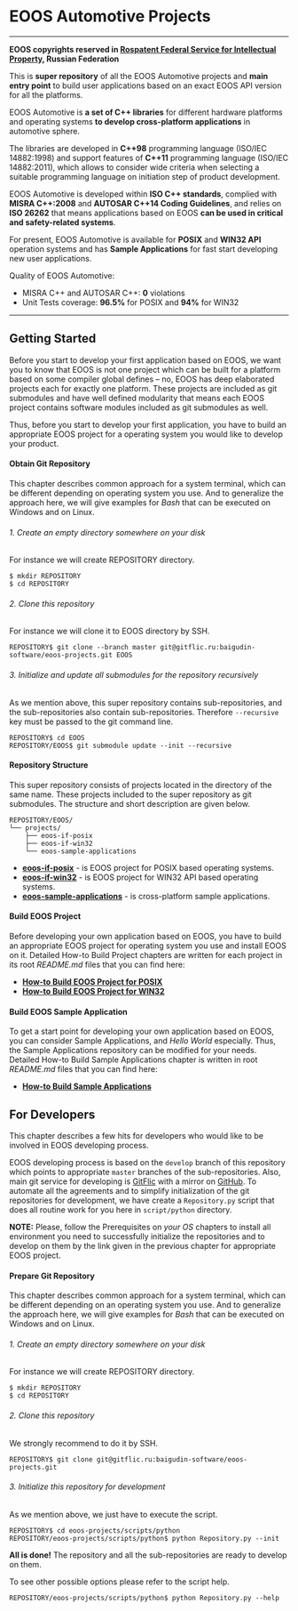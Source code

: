 # EOOS Automotive Projects
---

**EOOS copyrights reserved in [Rospatent Federal Service for Intellectual Property](https://www1.fips.ru/registers-doc-view/fips_servlet?DB=EVM&DocNumber=2017664105&TypeFile=html), Russian Federation**

This is **super repository** of all the EOOS Automotive projects and **main entry point** to build 
user applications based on an exact EOOS API version for all the platforms.

EOOS Automotive is **a set of C++ libraries** for different hardware platforms and operating systems 
**to develop cross-platform applications** in automotive sphere.

The libraries are developed in **C++98** programming language (ISO/IEC 14882:1998) and support features 
of **C++11** programming language (ISO/IEC 14882:2011), which allows to consider wide criteria when 
selecting a suitable programming language on initiation step of product development.

EOOS Automotive is developed within **ISO C++ standards**, complied with **MISRA C++:2008** and 
**AUTOSAR C++14 Coding Guidelines**, and relies on **ISO 26262** that means applications based 
on EOOS **can be used in critical and safety-related systems**.

For present, EOOS Automotive is available for **POSIX** and **WIN32 API** operation systems and 
has **Sample Applications** for fast start developing new user applications.


Quality of EOOS Automotive:

- MISRA C++ and AUTOSAR C++: **0** violations
- Unit Tests coverage: **96.5%** for POSIX and **94%** for WIN32

---


## Getting Started

Before you start to develop your first application based on EOOS, we want you to know that EOOS is 
not one project which can be built for a platform based on some compiler global defines – no, 
EOOS has deep elaborated projects each for exactly one platform. These projects are included 
as git submodules and have well defined modularity that means each EOOS project contains software 
modules included as git submodules as well. 

Thus, before you start to develop your first application, you have to build an appropriate EOOS project 
for a operating system you would like to develop your product.



#### Obtain Git Repository

This chapter describes common approach for a system terminal, which can be different depending on 
operating system you use. And to generalize the approach here, we will give examples for *Bash* 
that can be executed on Windows and on Linux.

###### 1. Create an empty directory somewhere on your disk

For instance we will create REPOSITORY directory.

```
$ mkdir REPOSITORY
$ cd REPOSITORY
```

###### 2. Clone this repository

For instance we will clone it to EOOS directory by SSH.

```
REPOSITORY$ git clone --branch master git@gitflic.ru:baigudin-software/eoos-projects.git EOOS
```

###### 3. Initialize and update all submodules for the repository recursively

As we mention above, this super repository contains sub-repositories, and the sub-repositories also 
contain sub-repositories. Therefore `--recursive` key must be passed to the git command line.

```
REPOSITORY$ cd EOOS
REPOSITORY/EOOS$ git submodule update --init --recursive
```



#### Repository Structure

This super repository consists of projects located in the directory of the same name. 
These projects included to the super repository as git submodules. The structure and short 
description are given below.

```
REPOSITORY/EOOS/
└── projects/
    ├── eoos-if-posix
    ├── eoos-if-win32
    └── eoos-sample-applications
```

- **[eoos-if-posix](https://gitflic.ru/project/baigudin-software/eoos-project-if-posix)** - is EOOS project for POSIX based operating systems.
- **[eoos-if-win32](https://gitflic.ru/project/baigudin-software/eoos-project-if-win32)** - is EOOS project for WIN32 API based operating systems.
- **[eoos-sample-applications](https://gitflic.ru/project/baigudin-software/eoos-project-sample-applications)** - is cross-platform sample applications.



#### Build EOOS Project

Before developing your own application based on EOOS, you have to build an appropriate EOOS project 
for operating system you use and install EOOS on it. Detailed How-to Build Project chapters are 
written for each project in its root *README.md* files that you can find here:

- **[How-to Build EOOS Project for POSIX](https://gitflic.ru/project/baigudin-software/eoos-project-if-posix/blob?file=README.md)**
- **[How-to Build EOOS Project for WIN32](https://gitflic.ru/project/baigudin-software/eoos-project-if-win32/blob?file=README.md)**



#### Build EOOS Sample Application

To get a start point for developing your own application based on EOOS, you can consider 
Sample Applications, and *Hello World* especially. Thus, the Sample Applications repository 
can be modified for your needs. Detailed How-to Build Sample Applications chapter is written 
in root *README.md* files that you can find here:

- **[How-to Build Sample Applications](https://gitflic.ru/project/baigudin-software/eoos-project-sample-applications/blob?file=README.md)**




## For Developers

This chapter describes a few hits for developers who would like to be involved in EOOS developing process.

EOOS developing process is based on the `develop` branch of this repository which points to 
appropriate `master` branches of the sub-repositories. Also, main git service for developing is 
[GitFlic](https://gitflic.ru/project/baigudin-software/eoos-projects) with a mirror on 
[GitHub](https://github.com/baigudin-software/eoos-projects). To automate all the agreements and 
to simplify initialization of the git repositories for development, we have create a `Repository.py` script 
that does all routine work for you here in `script/python` directory.

**NOTE:**  Please, follow the Prerequisites on *your OS* chapters to install all environment you need 
to successfully initialize the repositories and to develop on them by the link given in the previous chapter 
for appropriate EOOS project.

#### Prepare Git Repository

This chapter describes common approach for a system terminal, which can be different depending on 
an operating system you use. And to generalize the approach here, we will give examples for *Bash* 
that can be executed on Windows and on Linux.

###### 1. Create an empty directory somewhere on your disk

For instance we will create REPOSITORY directory.

```
$ mkdir REPOSITORY
$ cd REPOSITORY
```

###### 2. Clone this repository

We strongly recommend to do it by SSH.

```
REPOSITORY$ git clone git@gitflic.ru:baigudin-software/eoos-projects.git
```

###### 3. Initialize this repository for development

As we mention above, we just have to execute the script.

```
REPOSITORY$ cd eoos-projects/scripts/python
REPOSITORY/eoos-projects/scripts/python$ python Repository.py --init
```

**All is done!** The repository and all the sub-repositories are ready to develop on them.

To see other possible options please refer to the script help.

```
REPOSITORY/eoos-projects/scripts/python$ python Repository.py --help
```

